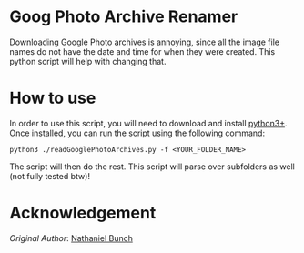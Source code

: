 # Goog Photo Archive Renamer
Downloading Google Photo archives is annoying, since all the image file names do not have the date and time for when they were created. This python script will help with changing that.

# How to use
In order to use this script, you will need to download and install [python3+](https://www.python.org/downloads/). Once installed, you can run the script using the following command:
```
python3 ./readGooglePhotoArchives.py -f <YOUR_FOLDER_NAME>
```
The script will then do the rest. This script will parse over subfolders as well (not fully tested btw)!

# Acknowledgement
_Original Author_: [Nathaniel Bunch](https://github.com/nathanielbunch)
